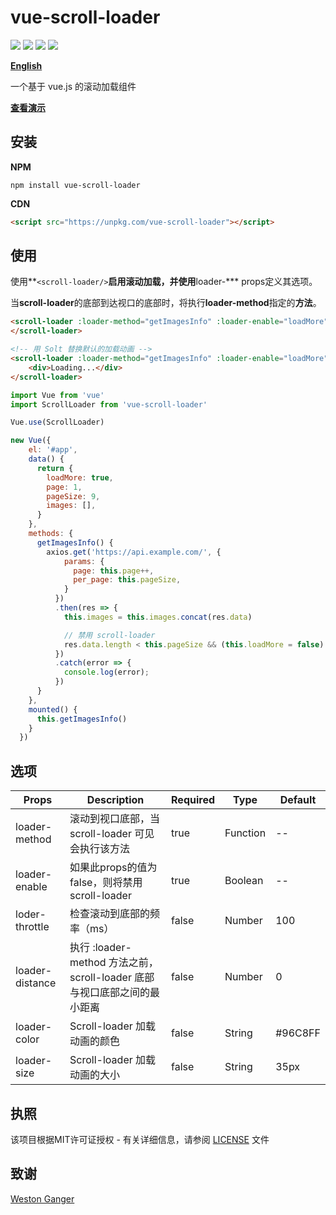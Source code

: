 # vue-scroll-loader

![](https://img.shields.io/github/license/molvqingtai/vue-scroll-loader.svg) ![](https://img.shields.io/github/size/molvqingtai/vue-scroll-loader/dist/scroll-loader.umd.min.js.svg) ![](https://img.shields.io/npm/dt/vue-scroll-loader.svg) ![](https://img.shields.io/npm/v/vue-scroll-loader.svg)

[**English**](https://github.com/molvqingtai/vue-scroll-loader)

一个基于 vue.js 的滚动加载组件



**[查看演示](https://molvqingtai.github.io/vue-scroll-loader/demo.html)**



## 安装

**NPM**

```shell
npm install vue-scroll-loader
```

**CDN**

```html
<script src="https://unpkg.com/vue-scroll-loader"></script>
```



## 使用


使用**`<scroll-loader/>`**启用滚动加载，并使用**loader-***  props定义其选项。

当**scroll-loader**的底部到达视口的底部时，将执行**loader-method**指定的**方法**。

```html
<scroll-loader :loader-method="getImagesInfo" :loader-enable="loadMore">
</scroll-loader>

<!-- 用 Solt 替换默认的加载动画 -->
<scroll-loader :loader-method="getImagesInfo" :loader-enable="loadMore">
    <div>Loading...</div>
</scroll-loader>
```

```javascript
import Vue from 'vue'
import ScrollLoader from 'vue-scroll-loader'

Vue.use(ScrollLoader)

new Vue({
    el: '#app',
    data() {
      return {
        loadMore: true,
        page: 1,
        pageSize: 9,
        images: [],
      }
    },
    methods: {
      getImagesInfo() {
        axios.get('https://api.example.com/', {
            params: {
              page: this.page++,
              per_page: this.pageSize,
            }
          })
          .then(res => {
            this.images = this.images.concat(res.data)

            // 禁用 scroll-loader
            res.data.length < this.pageSize && (this.loadMore = false)
          })
          .catch(error => {
            console.log(error);
          })
      }
    },
    mounted() {
      this.getImagesInfo()
    }
  })
```



## 选项

| Props           | Description                                                  | **Required** | Type     | Default |
| --------------- | ------------------------------------------------------------ | ------------ | -------- | ------- |
| loader-method   | 滚动到视口底部，当 scroll-loader 可见会执行该方法            | true         | Function | --      |
| loader-enable   | 如果此props的值为false，则将禁用 scroll-loader               | true         | Boolean  | --      |
| loder-throttle  | 检查滚动到底部的频率（ms）                                   | false        | Number   | 100     |
| loader-distance | 执行 :loader-method 方法之前，scroll-loader 底部与视口底部之间的最小距离 | false        | Number   | 0       |
| loader-color    | Scroll-loader 加载动画的颜色                                 | false        | String   | #96C8FF |
| loader-size     | Scroll-loader 加载动画的大小                                 | false        | String   | 35px    |




## 执照

该项目根据MIT许可证授权 - 有关详细信息，请参阅 [LICENSE](https://github.com/molvqingtai/vue-scroll-loader/blob/master/LICENSE) 文件



## 致谢

[Weston Ganger](https://solidfoundationwebdev.com/blog/posts/simple-google-loader-using-svg-and-css)

